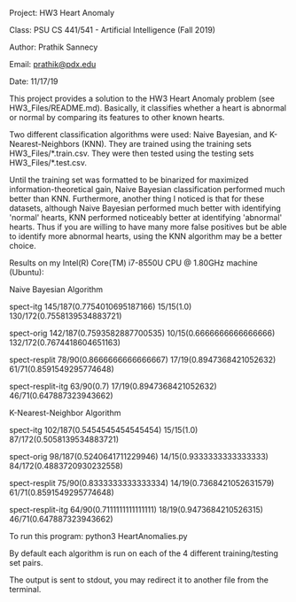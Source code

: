 Project: HW3 Heart Anomaly

Class: PSU CS 441/541 - Artificial Intelligence (Fall 2019)

Author: Prathik Sannecy

Email: prathik@pdx.edu

Date: 11/17/19

This project provides a solution to the HW3 Heart Anomaly problem (see HW3_Files/README.md). Basically, it classifies whether a heart is abnormal or normal by comparing its features to other known hearts.

Two different classification algorithms were used: Naive Bayesian, and K-Nearest-Neighbors (KNN). They are trained using the training sets HW3_Files/\*.train.csv. They were then tested using the testing sets HW3_Files/\*.test.csv.

Until the training set was formatted to be binarized for maximized information-theoretical gain, Naive Bayesian classification performed much better than KNN. Furthermore, another thing I noticed is that for these datasets, although Naive Bayesian performed much better with identifying 'normal' hearts, KNN performed noticeably better at identifying 'abnormal' hearts. Thus if you are willing to have many more false positives but be able to identify more abnormal hearts, using the KNN algorithm may be a better choice.


Results on my Intel(R) Core(TM) i7-8550U CPU @ 1.80GHz machine (Ubuntu):

Naive Bayesian Algorithm

spect-itg 145/187(0.7754010695187166) 15/15(1.0) 130/172(0.7558139534883721) 

spect-orig 142/187(0.7593582887700535) 10/15(0.6666666666666666) 132/172(0.7674418604651163) 

spect-resplit 78/90(0.8666666666666667) 17/19(0.8947368421052632) 61/71(0.8591549295774648) 

spect-resplit-itg 63/90(0.7) 17/19(0.8947368421052632) 46/71(0.647887323943662) 



K-Nearest-Neighbor Algorithm

spect-itg 102/187(0.5454545454545454) 15/15(1.0) 87/172(0.5058139534883721) 

spect-orig 98/187(0.5240641711229946) 14/15(0.9333333333333333) 84/172(0.4883720930232558) 

spect-resplit 75/90(0.8333333333333334) 14/19(0.7368421052631579) 61/71(0.8591549295774648) 

spect-resplit-itg 64/90(0.7111111111111111) 18/19(0.9473684210526315) 46/71(0.647887323943662) 


To run this program:
python3 HeartAnomalies.py 

By default each algorithm is run on each of the 4 different training/testing set pairs.

The output is sent to stdout, you may redirect it to another file from the terminal.



